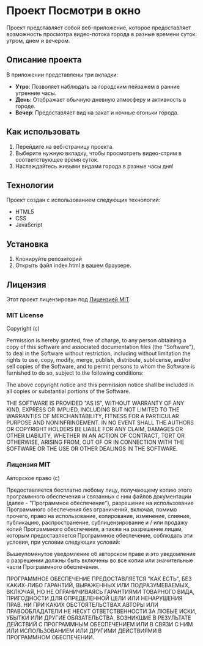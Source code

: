 # Проект Посмотри в окно

Проект представляет собой веб-приложение, которое предоставляет возможность просмотра видео-потока города в разные времени суток: утром, днем и вечером.

## Описание проекта

В приложении представлены три вкладки:

- **Утро**: Позволяет наблюдать за городским пейзажем в ранние утренние часы.
- **День**: Отображает обычную дневную атмосферу и активность в городе.
- **Вечер**: Предоставляет вид на закат и ночные огоньки города.

## Как использовать

1. Перейдите на веб-страницу проекта.
2. Выберите нужную вкладку, чтобы просмотреть видео-стрим в соответствующее время суток.
3. Наслаждайтесь живыми видами города в разные часы дня!

## Технологии

Проект создан с использованием следующих технологий:

- HTML5
- CSS
- JavaScript


## Установка

1. Клонируйте репозиторий
2. Открыть файл index.html в вашем браузере.

## Лицензия

Этот проект лицензирован под [Лицензией MIT](LICENSE).

### MIT License

Copyright (c)

Permission is hereby granted, free of charge, to any person obtaining a copy
of this software and associated documentation files (the "Software"), to deal
in the Software without restriction, including without limitation the rights
to use, copy, modify, merge, publish, distribute, sublicense, and/or sell
copies of the Software, and to permit persons to whom the Software is
furnished to do so, subject to the following conditions:

The above copyright notice and this permission notice shall be included in all
copies or substantial portions of the Software.

THE SOFTWARE IS PROVIDED "AS IS", WITHOUT WARRANTY OF ANY KIND, EXPRESS OR
IMPLIED, INCLUDING BUT NOT LIMITED TO THE WARRANTIES OF MERCHANTABILITY,
FITNESS FOR A PARTICULAR PURPOSE AND NONINFRINGEMENT. IN NO EVENT SHALL THE
AUTHORS OR COPYRIGHT HOLDERS BE LIABLE FOR ANY CLAIM, DAMAGES OR OTHER
LIABILITY, WHETHER IN AN ACTION OF CONTRACT, TORT OR OTHERWISE, ARISING FROM,
OUT OF OR IN CONNECTION WITH THE SOFTWARE OR THE USE OR OTHER DEALINGS IN THE
SOFTWARE.

### Лицензия MIT

Авторское право (с)

Предоставляется бесплатно любому лицу, получающему копию этого программного обеспечения и связанных с ним файлов документации (далее - "Программное обеспечение"), разрешение на использование Программного обеспечения без ограничений, включая, помимо прочего, право на использование, копирование, изменение, слияние, публикацию, распространение, сублицензирование и / или продажу копий Программного обеспечения, а также на разрешение лицам, которым предоставляется Программное обеспечение, соблюдать эти условия, при условии следующих условий:

Вышеупомянутое уведомление об авторском праве и это уведомление о разрешении должны быть включены во все копии или значительные части Программного обеспечения.

ПРОГРАММНОЕ ОБЕСПЕЧЕНИЕ ПРЕДОСТАВЛЯЕТСЯ "КАК ЕСТЬ", БЕЗ КАКИХ-ЛИБО ГАРАНТИЙ, ВЫРАЖЕННЫХ ИЛИ ПОДРАЗУМЕВАЕМЫХ, ВКЛЮЧАЯ, НО НЕ ОГРАНИЧИВАЯСЬ ГАРАНТИЯМИ ТОВАРНОГО ВИДА, ПРИГОДНОСТИ ДЛЯ ОПРЕДЕЛЕННОЙ ЦЕЛИ ИЛИ НЕНАРУШЕНИЯ ПРАВ. НИ ПРИ КАКИХ ОБСТОЯТЕЛЬСТВАХ АВТОРЫ ИЛИ ПРАВООБЛАДАТЕЛИ НЕ НЕСУТ ОТВЕТСТВЕННОСТИ ЗА ЛЮБЫЕ ИСКИ, УБЫТКИ ИЛИ ДРУГИЕ ОБЯЗАТЕЛЬСТВА, ВОЗНИКШИЕ В РЕЗУЛЬТАТЕ ДЕЙСТВИЙ С ПРОГРАММНЫМ ОБЕСПЕЧЕНИЕМ ИЛИ В СВЯЗИ С НИМ ИЛИ ИСПОЛЬЗОВАНИЕМ ИЛИ ДРУГИМИ ДЕЙСТВИЯМИ В ПРОГРАММНОМ ОБЕСПЕЧЕНИИ.